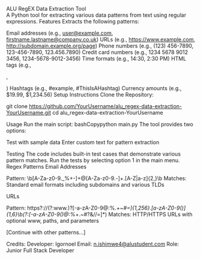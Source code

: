 ALU RegEX Data Extraction Tool  
A Python tool for extracting various data patterns from text using regular expressions.
Features
Extracts the following patterns:

Email addresses (e.g., user@example.com, firstname.lastname@company.co.uk)
URLs (e.g., https://www.example.com, http://subdomain.example.org/page)
Phone numbers (e.g., (123) 456-7890, 123-456-7890, 123.456.7890)
Credit card numbers (e.g., 1234 5678 9012 3456, 1234-5678-9012-3456)
Time formats (e.g., 14:30, 2:30 PM)
HTML tags (e.g., <div class="example">, <p>)
Hashtags (e.g., #example, #ThisIsAHashtag)
Currency amounts (e.g., $19.99, $1,234.56)
Setup Instructions
Clone the Repository:

git clone https://github.com/YourUsername/alu_regex-data-extraction-YourUsername.git cd alu_regex-data-extraction-YourUsername

Usage
Run the main script:
bashCopypython main.py
The tool provides two options:

Test with sample data
Enter custom text for pattern extraction

Testing
The code includes built-in test cases that demonstrate various pattern matches. Run the tests by selecting option 1 in the main menu.
Regex Patterns
Email Addresses

Pattern: \b[A-Za-z0-9._%+-]+@[A-Za-z0-9.-]+\.[A-Z|a-z]{2,}\b
Matches: Standard email formats including subdomains and various TLDs

URLs

Pattern: https?://(?:www\.)?[-a-zA-Z0-9@:%._\+~#=]{1,256}\.[a-zA-Z0-9()]{1,6}\b(?:[-a-zA-Z0-9()@:%_\+.~#?&//=]*)
Matches: HTTP/HTTPS URLs with optional www, paths, and parameters

[Continue with other patterns...]

Credits:
Developer: Igornoel Email: n.ishimwe4@alustudent.com Role: Junior Full Stack Developer 
